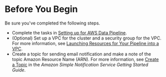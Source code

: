 # Before You Begin<a name="dp-emr-jobflow-prereq"></a>

Be sure you've completed the following steps\. 
+ Complete the tasks in [Setting up for AWS Data Pipeline](dp-get-setup.md)\.
+ \(Optional\) Set up a VPC for the cluster and a security group for the VPC\. For more information, see [Launching Resources for Your Pipeline into a VPC](dp-resources-vpc.md)\.
+ Create a topic for sending email notification and make a note of the topic Amazon Resource Name \(ARN\)\. For more information, see [Create a Topic](https://docs.aws.amazon.com/sns/latest/gsg/CreateTopic.html) in the *Amazon Simple Notification Service Getting Started Guide*\.